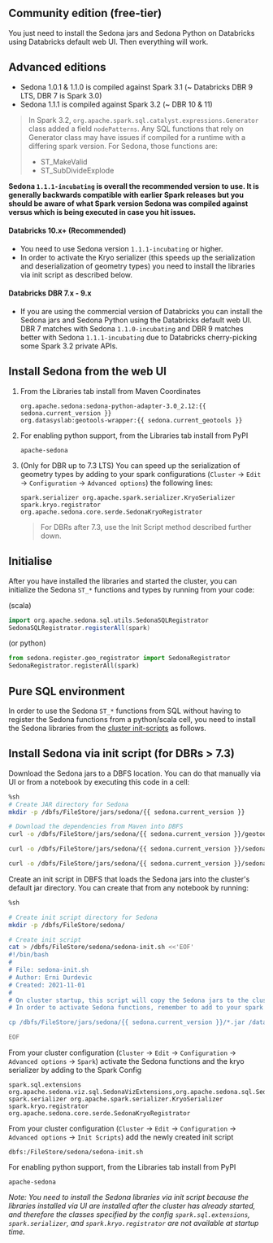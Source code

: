 ## Community edition (free-tier)

You just need to install the Sedona jars and Sedona Python on Databricks using Databricks default web UI. Then everything will work.

## Advanced editions

* Sedona 1.0.1 & 1.1.0 is compiled against Spark 3.1 (~ Databricks DBR 9 LTS, DBR 7 is Spark 3.0)
* Sedona 1.1.1 is compiled against Spark 3.2 (~ DBR 10 & 11)

> In Spark 3.2, `org.apache.spark.sql.catalyst.expressions.Generator` class added a field `nodePatterns`. Any SQL functions that rely on Generator class may have issues if compiled for a runtime with a differing spark version. For Sedona, those functions are:
>    * ST_MakeValid
>    * ST_SubDivideExplode

__Sedona `1.1.1-incubating` is overall the recommended version to use. It is generally backwards compatible with earlier Spark releases but you should be aware of what Spark version Sedona was compiled against versus which is being executed in case you hit issues.__

#### Databricks 10.x+ (Recommended)

* You need to use Sedona version `1.1.1-incubating` or higher. 
* In order to activate the Kryo serializer (this speeds up the serialization and deserialization of geometry types) you need to install the libraries via init script as described below.

#### Databricks DBR 7.x - 9.x

* If you are using the commercial version of Databricks you can install the Sedona jars and Sedona Python using the Databricks default web UI. DBR 7 matches with Sedona `1.1.0-incubating` and DBR 9 matches better with Sedona `1.1.1-incubating` due to Databricks cherry-picking some Spark 3.2 private APIs.

## Install Sedona from the web UI

1) From the Libraries tab install from Maven Coordinates
    ```
    org.apache.sedona:sedona-python-adapter-3.0_2.12:{{ sedona.current_version }}
    org.datasyslab:geotools-wrapper:{{ sedona.current_geotools }}
    ```

2) For enabling python support, from the Libraries tab install from PyPI
    ```
    apache-sedona
    ```

3) (Only for DBR up to 7.3 LTS) You can speed up the serialization of geometry types by adding to your spark configurations (`Cluster` -> `Edit` -> `Configuration` -> `Advanced options`) the following lines:
    ```
    spark.serializer org.apache.spark.serializer.KryoSerializer
    spark.kryo.registrator org.apache.sedona.core.serde.SedonaKryoRegistrator
    ```
    > For DBRs after 7.3, use the Init Script method described further down.


## Initialise

After you have installed the libraries and started the cluster, you can initialize the Sedona `ST_*` functions and types by running from your code: 

(scala)
```scala
import org.apache.sedona.sql.utils.SedonaSQLRegistrator
SedonaSQLRegistrator.registerAll(spark)
```

(or python)
```python
from sedona.register.geo_registrator import SedonaRegistrator
SedonaRegistrator.registerAll(spark)
```

## Pure SQL environment
 
In order to use the Sedona `ST_*` functions from SQL without having to register the Sedona functions from a python/scala cell, you need to install the Sedona libraries from the [cluster init-scripts](https://docs.databricks.com/clusters/init-scripts.html) as follows.

## Install Sedona via init script (for DBRs > 7.3)

Download the Sedona jars to a DBFS location. You can do that manually via UI or from a notebook by executing this code in a cell:

```bash
%sh 
# Create JAR directory for Sedona
mkdir -p /dbfs/FileStore/jars/sedona/{{ sedona.current_version }}

# Download the dependencies from Maven into DBFS
curl -o /dbfs/FileStore/jars/sedona/{{ sedona.current_version }}/geotools-wrapper-{{ sedona.current_geotools }}.jar "https://repo1.maven.org/maven2/org/datasyslab/geotools-wrapper/{{ sedona.current_geotools }}/geotools-wrapper-{{ sedona.current_geotools }}.jar"

curl -o /dbfs/FileStore/jars/sedona/{{ sedona.current_version }}/sedona-python-adapter-3.0_2.12-{{ sedona.current_version }}.jar "https://repo1.maven.org/maven2/org/apache/sedona/sedona-python-adapter-3.0_2.12/{{ sedona.current_version }}/sedona-python-adapter-3.0_2.12-{{ sedona.current_version }}.jar"

curl -o /dbfs/FileStore/jars/sedona/{{ sedona.current_version }}/sedona-viz-3.0_2.12-{{ sedona.current_version }}.jar "https://repo1.maven.org/maven2/org/apache/sedona/sedona-viz-3.0_2.12/{{ sedona.current_version }}/sedona-viz-3.0_2.12-{{ sedona.current_version }}.jar"
```

Create an init script in DBFS that loads the Sedona jars into the cluster's default jar directory. You can create that from any notebook by running: 

```bash
%sh 

# Create init script directory for Sedona
mkdir -p /dbfs/FileStore/sedona/

# Create init script
cat > /dbfs/FileStore/sedona/sedona-init.sh <<'EOF'
#!/bin/bash
#
# File: sedona-init.sh
# Author: Erni Durdevic
# Created: 2021-11-01
# 
# On cluster startup, this script will copy the Sedona jars to the cluster's default jar directory.
# In order to activate Sedona functions, remember to add to your spark configuration the Sedona extensions: "spark.sql.extensions org.apache.sedona.viz.sql.SedonaVizExtensions,org.apache.sedona.sql.SedonaSqlExtensions"

cp /dbfs/FileStore/jars/sedona/{{ sedona.current_version }}/*.jar /databricks/jars

EOF
```

From your cluster configuration (`Cluster` -> `Edit` -> `Configuration` -> `Advanced options` -> `Spark`) activate the Sedona functions and the kryo serializer by adding to the Spark Config 
```
spark.sql.extensions org.apache.sedona.viz.sql.SedonaVizExtensions,org.apache.sedona.sql.SedonaSqlExtensions
spark.serializer org.apache.spark.serializer.KryoSerializer
spark.kryo.registrator org.apache.sedona.core.serde.SedonaKryoRegistrator
```

From your cluster configuration (`Cluster` -> `Edit` -> `Configuration` -> `Advanced options` -> `Init Scripts`) add the newly created init script 
```
dbfs:/FileStore/sedona/sedona-init.sh
```

For enabling python support, from the Libraries tab install from PyPI
```
apache-sedona
```

*Note: You need to install the Sedona libraries via init script because the libraries installed via UI are installed after the cluster has already started, and therefore the classes specified by the config `spark.sql.extensions`, `spark.serializer`, and `spark.kryo.registrator` are not available at startup time.*

